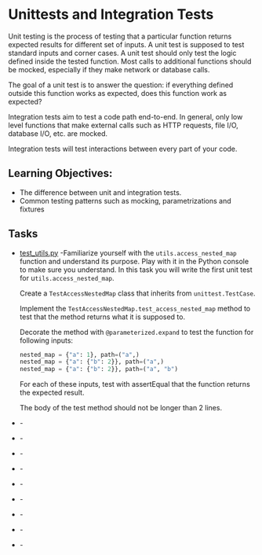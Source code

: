 # Unittests and Integration Tests

Unit testing is the process of testing that a particular function returns expected results for different set of inputs. A unit test is supposed to test standard inputs and corner cases. A unit test should only test the logic defined inside the tested function. Most calls to additional functions should be mocked, especially if they make network or database calls.

The goal of a unit test is to answer the question: if everything defined outside this function works as expected, does this function work as expected?

Integration tests aim to test a code path end-to-end. In general, only low level functions that make external calls such as HTTP requests, file I/O, database I/O, etc. are mocked.

Integration tests will test interactions between every part of your code.

## Learning Objectives:

* The difference between unit and integration tests.
* Common testing patterns such as mocking, parametrizations and fixtures

## Tasks

* [test_utils.py](test_utils.py) -Familiarize yourself with the `utils.access_nested_map` function and understand its purpose. Play with it in the Python console to make sure you understand.
  In this task you will write the first unit test for u`tils.access_nested_map`.

  Create a `TestAccessNestedMap` class that inherits from `unittest.TestCase`.

  Implement the `TestAccessNestedMap.test_access_nested_map` method to test that the method returns what it is supposed to.

  Decorate the method with `@parameterized.expand` to test the function for following inputs:

  ```Python
  nested_map = {"a": 1}, path=("a",)
  nested_map = {"a": {"b": 2}}, path=("a",)
  nested_map = {"a": {"b": 2}}, path=("a", "b")
  ```
  For each of these inputs, test with assertEqual that the function returns the expected result.

  The body of the test method should not be longer than 2 lines.

* []() - 
* []() - 
* []() - 
* []() - 
* []() - 
* []() - 
* []() - 
* []() - 
* []() - 
